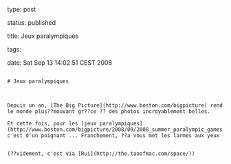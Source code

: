type: post
status: published
title: Jeux paralympiques
tags: 
date: Sat Sep 13 14:02:51 CEST 2008
~~~~~~
# Jeux paralympiques

Depuis un an, [The Big Picture](http://www.boston.com/bigpicture) rend le monde plus??mouvant gr??ce ?? des photos incroyablement belles.

Et cette fois, pour les [jeux paralympiques](http://www.boston.com/bigpicture/2008/09/2008_summer_paralympic_games.html), c'est d'un poignant ... Franchement, ??a vous met les larmes aux yeux  


(??videment, c'est via [Rui](http://the.taoofmac.com/space/))